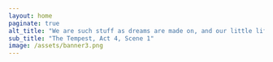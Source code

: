 ```yaml
---
layout: home
paginate: true
alt_title: "We are such stuff as dreams are made on, and our little life is rounded with a sleep."
sub_title: "The Tempest, Act 4, Scene 1"
image: /assets/banner3.png
---
```

